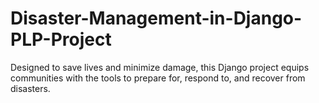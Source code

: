 # Disaster-Management-in-Django-PLP-Project
Designed to save lives and minimize damage, this Django project equips communities with the tools to prepare for, respond to, and recover from disasters.
